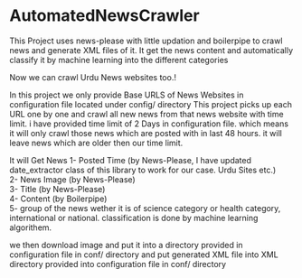 # AutomatedNewsCrawler
This Project uses news-please with little updation and boilerpipe to crawl news and generate XML files of it. It get the news content and automatically classify it by machine learning into the different categories

Now we can crawl Urdu News websites too.!

In this project we only provide Base URLS of News Websites in configuration file located under config/ directory
This project picks up each URL one by one and crawl all new news from that news website with time limit. 
i have provided time limit of 2 Days in configuration file. which means it will only crawl those news which are posted with in last 48 hours.
it will leave news which are older then our time limit.

It will Get News 
1- Posted Time (by News-Please, I have updated date_extractor class of this library to work for our case. Urdu Sites etc.)  
2- News Image (by News-Please)  
3- Title (by News-Please)  
4- Content (by Boilerpipe)  
5- group of the news wether it is of science category or health category, international or national. classification is done by machine learning algorithem.  

we then download image and put it into a directory provided in configuration file in conf/ directory
and put generated XML file into XML directory provided into configuration file in conf/ directory
